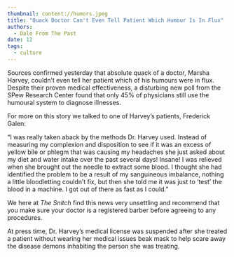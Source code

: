 ```yaml
---
thumbnail: content://humors.jpeg
title: "Quack Doctor Can't Even Tell Patient Which Humour Is In Flux"
authors:
  - Dale From The Past
date: 12
tags:
  - culture
---
```


Sources confirmed yesterday that absolute quack of a doctor, Marsha Harvey, couldn’t even tell her patient which of his humours were in flux. Despite their proven medical effectiveness, a disturbing new poll from the SPew Research Center found that only 45% of physicians still use the humoural system to diagnose illnesses. 

For more on this story we talked to one of Harvey’s patients, Frederick Galen:

“I was really taken aback by the methods Dr. Harvey used. Instead of measuring my complexion and disposition to see if it was an excess of yellow bile or phlegm that was causing my headaches she just asked about my diet and water intake over the past several days! Insane! I was relieved when she brought out the needle to extract some blood. I thought she had identified the problem to be a result of my sanguineous imbalance, nothing a little bloodletting couldn’t fix, but then she told me it was just to ‘test’ the blood in a machine. I got out of there as fast as I could.”

We here at *The Snitch* find this news very unsettling and recommend that you make sure your doctor is a registered barber before agreeing to any procedures.

At press time, Dr. Harvey’s medical license was suspended after she treated a patient without wearing her medical issues beak mask to help scare away the disease demons inhabiting the person she was treating.
